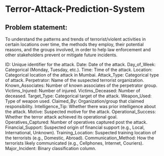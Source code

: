 # Terror-Attack-Prediction-System

## Problem statement: 
To understand the patterns and trends of terrorist/violent activities in certain locations over time, the methods they employ, their potential reasons, and the groups involved, in order to help law enforcement and other stakeholders prevent or mitigate future incidents.

ID: Unique identifier for the attack.
Date: Date of the attack.
Day_of_Week: Categorical (Monday, Tuesday, etc.).
Time: Time of the attack.
Location: Categorical location of the attack in Mumbai.
Attack_Type: Categorical type of attack.
Perpetrator: Name of the suspected terrorist organization.
Known_Associates: Number of known associates of the perpetrator group.
Victims_Injured: Number of injured.
Victims_Deceased: Number of deceased.
Target_Type: Categorical target of the attack.
Weapon_Used: Type of weapon used.
Claimed_By: Organization/group that claimed responsibility.
Intelligence_Tip: Whether there was prior intelligence about the attack.
Motive: Suspected motive for the attack.
Operational_Success: Whether the terror attack achieved its operational goal.
Operatives_Captured: Number of operatives captured post the attack.
Financial_Support: Suspected origin of financial support (e.g., Local, International, Unknown).
Training_Location: Suspected training location of the terrorists (e.g., Domestic, Abroad).
Communication_Method: How the terrorists likely communicated (e.g., Cellphones, Internet, Couriers).
Major_Incident: Binary classification column.
